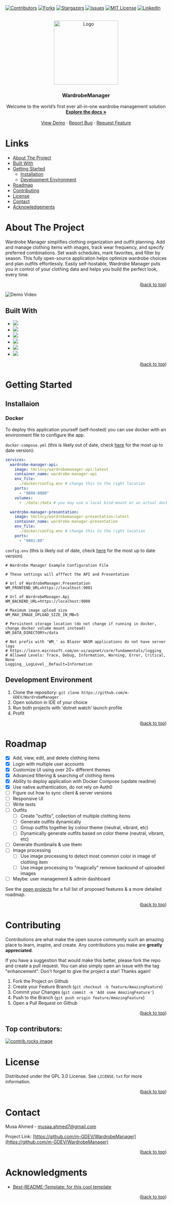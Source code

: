 <!-- https://github.com/othneildrew/Best-README-Template -->

[![Contributors][contributors-shield]][contributors-url]
[![Forks][forks-shield]][forks-url]
[![Stargazers][stars-shield]][stars-url]
[![Issues][issues-shield]][issues-url]
[![MIT License][license-shield]][license-url]
[![LinkedIn][linkedin-shield]][linkedin-url]

<!-- PROJECT LOGO -->
<br />
<div align="center">
  <a href="https://github.com/m-GDEV/WardrobeManager">
    <img src="WardrobeManager.Presentation/wwwroot/img/icon.webp" alt="Logo" width="200" height="200">
  </a>

<h3 align="center">WardrobeManager</h3>

  <p align="center">
    Welcome to the world’s first ever all-in-one wardrobe management solution
    <br />
    <a href="https://github.com/m-GDEV/WardrobeManager/tree/master/docs"><strong>Explore the docs »</strong></a>
    <br />
    <br />
    <a href="https://github.com/m-GDEV/WardrobeManager">View Demo</a>
    ·
    <a href="https://github.com/m-GDEV/WardrobeManager/issues/new">Report Bug</a>
    ·
    <a href="https://github.com/m-GDEV/WardrobeManager/issues/new">Request Feature</a>
  </p>
</div>



<!-- TABLE OF CONTENTS -->
# Links
* [About The Project](#about-the-project)
* [Built With](#built-with)
* [Getting Started](#getting-started)
  * [Installation](#installation)
  * [Development Environment](#development-environment)
* [Roadmap](#roadmap)
* [Contributing](#contributing)
* [License](#license)
* [Contact](#contact)
* [Acknowledgements](#acknowledgements)

<!-- ABOUT THE PROJECT -->
# About The Project

Wardrobe Manager simplifies clothing organization and outfit planning. Add and manage clothing items with images, track wear frequency, and specify preferred combinations. Set wash schedules, mark favorites, and filter by season. This fully open-source application helps optimize wardrobe choices and plan outfits effortlessly. Easily self-hostable, Wardrobe Manager puts you in control of your clothing data and helps you build the perfect look, every time.

<p align="right">(<a href="#readme-top">back to top</a>)</p>

![Demo Video](./docs/demo-video.gif)

## Built With

* ![](https://img.shields.io/badge/ASP.NET%20Web%20Api-512BD4?style=for-the-badge&logo=.NET&logoColor=white)
* ![](https://img.shields.io/badge/Blazor%20Web%20Assembly-512BD4?style=for-the-badge&logo=Blazor&logoColor=white)
* ![](https://img.shields.io/badge/TailwindCSS-06B6D4?style=for-the-badge&logo=tailwindcss&logoColor=white)
* ![](https://img.shields.io/badge/Daisyui-1AD1A5?style=for-the-badge&logo=daisyui&logoColor=white)
* ![](https://img.shields.io/badge/Bootstrap%20Icons-7952B3?style=for-the-badge&logo=bootstrap&logoColor=white)
* ![](https://img.shields.io/badge/Docker-2496ED?style=for-the-badge&logo=docker&logoColor=white)

<p align="right">(<a href="#readme-top">back to top</a>)</p>


<!-- GETTING STARTED -->
# Getting Started

## Installaion

### Docker

To deploy this application yourself (self-hosted) you can use docker with an environment file to configure the app.

`docker-compose.yml` (this is likely out of date, check [here](https://github.com/m-GDEV/WardrobeManager/tree/master/docker-compose.yml) for the most up to date version):

```yml
services:
  wardrobe-manager-api:
    image: tmclncy/wardrobemanager-api:latest
    container_name: wardrobe-manager-api
    env_file:
      ./docker/config.env # change this to the right location
    ports:
      - "9000:8080"
    volumes:
      - ./data:/data # you may use a local bind-mount or an actual docker volume

  wardrobe-manager-presentation:
    image: tmclncy/wardrobemanager-presentation:latest
    container_name: wardrobe-manager-presentation
    env_file:
      ./docker/config.env # change this to the right location
    ports:
      - "9001:80"
```

`config.env` (this is likely out of date, check [here](https://github.com/m-GDEV/WardrobeManager/tree/master/docker-compose.yml) for the most up to date version)
```dotenv
# Wardrobe Manager Example Configuration File

# These settings will afffect the API and Presentation

# Url of WardrobeManager.Presentation
WM_FRONTEND_URL=https://localhost:9001

# Url of WardrobeManager.Api
WM_BACKEND_URL=https://localhost:9000

# Maximum image upload size 
WM_MAX_IMAGE_UPLOAD_SIZE_IN_MB=5

# Persistent storage location (do not change if running in docker, change docker volume mount instead)
WM_DATA_DIRECTORY=/data

# Not prefix with 'WM_' as Blazor WASM applications do not have server logs 
# https://learn.microsoft.com/en-us/aspnet/core/fundamentals/logging
# Allowed Levels: Trace, Debug, Information, Warning, Error, Critical, None
Logging__LogLevel__Default=Information
```

## Development Environment

1. Clone the repository: `git clone https://github.com/m-GDEV/WardrobeManager`
2. Open solution in IDE of your choice
3. Run both projects with 'dotnet watch' launch profile
4. Profit


<p align="right">(<a href="#readme-top">back to top</a>)</p>

<!-- ROADMAP -->
# Roadmap

- [x] Add, view, edit, and delete clothing items
- [x] Login with multiple user accounts
- [x] Customize UI using over 20+ different themes
- [x] Advanced filtering & searching of clothing items
- [x] Ability to deploy application with Docker Compose (update readme)
- [x] Use native authentication, do not rely on Auth0
- [ ] Figure out how to sync client & server versions
- [ ] Responsive UI
- [ ] Write tests
- [ ] Outfits
  - [ ] Create "outfits", collection of multiple clothing items
  - [ ] Generate outfits dynamically
  - [ ] Group outfits together by colour theme (neutral, vibrant, etc)
  - [ ] Dynamically generate outfits based on color theme (neutral, vibrant, etc)
- [ ] Generate thumbnails & use them
- [ ] Image processing
  - [ ] Use image processing to detect most common color in image of clothing item
  - [ ] Use image processing to "magically" remove backound of uploaded images
- [ ] Maybe: user management & admin dashboard

See the [open projects](https://github.com/m-GDEV/WardrobeManager/projects) for a full list of proposed features & a more detailed roadmap.

<p align="right">(<a href="#readme-top">back to top</a>)</p>



<!-- CONTRIBUTING -->
# Contributing

Contributions are what make the open source community such an amazing place to learn, inspire, and create. Any contributions you make are **greatly appreciated**.

If you have a suggestion that would make this better, please fork the repo and create a pull request. You can also simply open an issue with the tag "enhancement".
Don't forget to give the project a star! Thanks again!

1. Fork the Project on Github
2. Create your Feature Branch (`git checkout -b feature/AmazingFeature`)
3. Commit your Changes (`git commit -m 'Add some AmazingFeature'`)
4. Push to the Branch (`git push origin feature/AmazingFeature`)
5. Open a Pull Request on Github

<p align="right">(<a href="#readme-top">back to top</a>)</p>

## Top contributors:

<a href="https://github.com/m-GDEV/WardrobeManager/graphs/contributors">
  <img src="https://contrib.rocks/image?repo=m-GDEV/WardrobeManager" alt="contrib.rocks image" />
</a>



<!-- LICENSE -->
# License

Distributed under the GPL 3.0 License. See `LICENSE.txt` for more information.

<p align="right">(<a href="#readme-top">back to top</a>)</p>



<!-- CONTACT -->
# Contact

Musa Ahmed - [musaa.ahmed7@gmail.com](mailto:musaa.ahmed7@gmail.com)

Project Link: [https://github.com/m-GDEV/WardrobeManager](https://github.com/m-GDEV/WardrobeManager)

<p align="right">(<a href="#readme-top">back to top</a>)</p>



<!-- ACKNOWLEDGMENTS -->
# Acknowledgments

* [Best-README-Template: for this cool template](https://github.com/othneildrew/Best-README-Template)


<p align="right">(<a href="#readme-top">back to top</a>)</p>



<!-- MARKDOWN LINKS & IMAGES -->
<!-- https://www.markdownguide.org/basic-syntax/#reference-style-links -->
[contributors-shield]: https://img.shields.io/github/contributors/m-GDEV/WardrobeManager.svg?style=for-the-badge
[contributors-url]: https://github.com/m-GDEV/WardrobeManager/graphs/contributors
[forks-shield]: https://img.shields.io/github/forks/m-GDEV/WardrobeManager.svg?style=for-the-badge
[forks-url]: https://github.com/m-GDEV/WardrobeManager/network/members
[stars-shield]: https://img.shields.io/github/stars/m-GDEV/WardrobeManager.svg?style=for-the-badge
[stars-url]: https://github.com/m-GDEV/WardrobeManager/stargazers
[issues-shield]: https://img.shields.io/github/issues/m-GDEV/WardrobeManager.svg?style=for-the-badge
[issues-url]: https://github.com/m-GDEV/WardrobeManager/issues
[license-shield]: https://img.shields.io/github/license/m-GDEV/WardrobeManager.svg?style=for-the-badge
[license-url]: https://github.com/m-GDEV/WardrobeManager/blob/master/LICENSE.txt
[linkedin-shield]: https://img.shields.io/badge/-LinkedIn-black.svg?style=for-the-badge&logo=linkedin&colorB=555
[linkedin-url]: https://linkedin.com/in/musa-ahmed
[product-screenshot]: docs/demo-video.mp4

